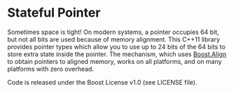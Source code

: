 # Stateful Pointer

Sometimes space is tight! On modern systems, a pointer occupies 64 bit, but not all bits are used because of memory alignment. This C++11 library provides pointer types which allow you to use up to 24 bits of the 64 bits to store extra state inside the pointer. The mechanism, which uses [Boost.Align](http://www.boost.org/doc/libs/1_65_1/doc/html/align.html) to obtain pointers to aligned memory, works on all platforms, and on many platforms with zero overhead.

Code is released under the Boost License v1.0 (see LICENSE file).
